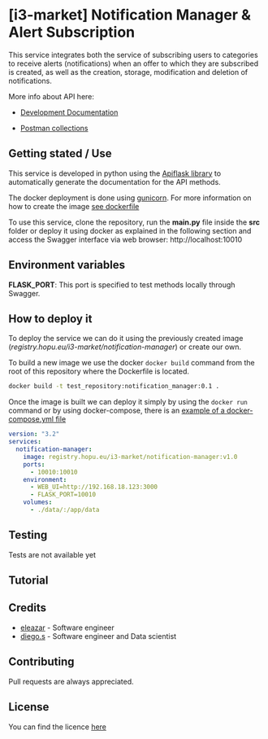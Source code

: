 # [i3-market] Notification Manager & Alert Subscription

This service integrates both the service of subscribing users to categories to receive alerts (notifications) when an 
offer to which they are subscribed is created, as well as the creation, storage, modification and deletion of notifications.

More info about API here:

* [Development Documentation](https://docs.google.com/document/d/1cSjnfM6Kq8wKRYvF4mKKo0BakI0yyPaZubcKbsLgH8w/edit?usp=sharing)

* [Postman collections](./postman)

## Getting stated / Use
This service is developed in python using the [Apiflask library](https://apiflask.com/) to automatically generate the documentation for the API methods.

The docker deployment is done using [gunicorn](https://gunicorn.org/). For more information on how to create the image [see dockerfile](./Dockerfile)

To use this service, clone the repository, run the **main.py** file inside the **src** folder or deploy it using docker as 
explained in the following section and access the Swagger interface via web browser: http://localhost:10010

## Environment variables
**FLASK_PORT**: This port is specified to test methods locally through Swagger.

## How to deploy it

To deploy the service we can do it using the previously created image (*registry.hopu.eu/i3-market/notification-manager*) 
or create our own. 

To build a new image we use the docker `docker build` command from the root of this repository where the Dockerfile is located.

```bash
docker build -t test_repository:notification_manager:0.1 .
```

Once the image is built we can deploy it simply by using the `docker run` command or by using docker-compose, there is an 
[example of a docker-compose.yml file](./docker/docker-compose.yml)

```yml
version: "3.2"
services:
  notification-manager:
    image: registry.hopu.eu/i3-market/notification-manager:v1.0
    ports:
      - 10010:10010
    environment:
      - WEB_UI=http://192.168.18.123:3000
      - FLASK_PORT=10010
    volumes:
      - ./data/:/app/data
```

## Testing

Tests are not available yet

## Tutorial



## Credits

- [eleazar](mailto:eleazar@hopu.eu) - Software engineer
- [diego.s](mailto:diego.s@hopu.org) - Software engineer and Data scientist

## Contributing

Pull requests are always appreciated.

## License
You can find the licence [here](./licence.txt)